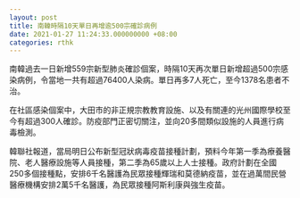 ```yaml
---
layout: post
title: 南韓時隔10天單日再增逾500宗確診病例
date: 2021-01-27 11:24:33.000000000 +08:00
categories: rthk
---
```


南韓過去一日新增559宗新型肺炎確診個案，時隔10天再次單日新增超過500宗感染病例，令當地一共有超過76400人染病。單日再多7人死亡，至今1378名患者不治。

在社區感染個案中，大田市的非正規宗教教育設施、以及有關連的光州國際學校至今有超過300人確診。防疫部門正密切關注，並向20多間類似設施的人員進行病毒檢測。

韓聯社報道，當局明日公布新型冠狀病毒疫苗接種計劃，預料今年第一季為療養醫院、老人醫療設施等人員接種，第二季為65歲以上人士接種。政府計劃在全國250多個接種點，安排6千名醫護為民眾接種輝瑞和莫德納疫苗，並在過萬間民營醫療機構安排2萬5千名醫護，為民眾接種阿斯利康與強生疫苗。
